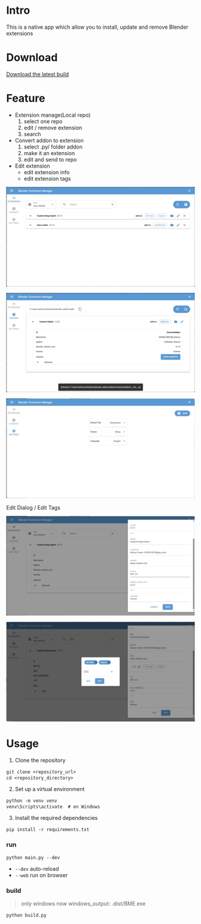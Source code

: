 # Intro

This is a native app which allow you to install, update and remove Blender extensions

# Download

[Download the latest build](PLACEHOLDER_FOR_DOWNLOAD_LINK)

# Feature

+ Extension manage(Local repo)
    1. select one repo
    2. edit / remove extension
    3. search
+ Convert addon to extension
    1. select .py/ folder addon
    2. make it an extension
    3. edit and send to repo
+ Edit extension
    + edit extension info
    + edit extension tags

![view1png](doc/images/view1.png)

![view1png](doc/images/view2.png)

![view1png](doc/images/view3.png)

Edit Dialog / Edit Tags

![](doc/images/dialog.png)

![](doc/images/tagEdit.png)



# Usage

1. Clone the repository

```
git clone <repository_url>
cd <repository_directory>
```

2. Set up a virtual environment

```
python -m venv venv
venv\Scripts\activate  # on Windows
```

3. Install the required dependencies

```
pip install -r requirements.txt
```

### run

```
python main.py --dev
```

+ `--dev` auto-reload
+ `--web` run on browser

### build

> only windows now
> windows_output: .dist/BME.exe

```
python build.py
```